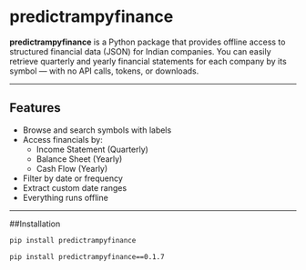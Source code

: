 # predictrampyfinance

**predictrampyfinance** is a Python package that provides offline access to structured financial data (JSON) for Indian companies. You can easily retrieve quarterly and yearly financial statements for each company by its symbol — with no API calls, tokens, or downloads.

---

## Features

- Browse and search symbols with labels
- Access financials by:
  - Income Statement (Quarterly)
  - Balance Sheet (Yearly)
  - Cash Flow (Yearly)
- Filter by date or frequency
- Extract custom date ranges
- Everything runs offline

---

##Installation

```bash
pip install predictrampyfinance

pip install predictrampyfinance==0.1.7
